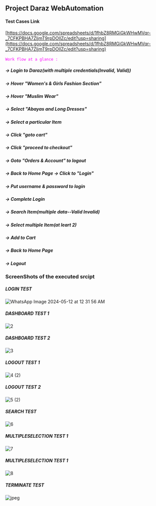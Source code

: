 ## Project Daraz WebAutomation
#### Test Cases Link 
[https://docs.google.com/spreadsheets/d/1fhbZ8RMGiGkWHwMVqr-_7CFKPBHA7ZljmT9rpDOllZc/edit?usp=sharing](https://docs.google.com/spreadsheets/d/1fhbZ8RMGiGkWHwMVqr-_7CFKPBHA7ZljmT9rpDOllZc/edit?usp=sharing)
</br>
</br>
<code style="color : fuchsia">Work flow at a glance : </code>

##### -> Login to Daraz(with multiple credentials(Invalid, Valid)) 
##### -> Hover "Women's & Girls Fashion Section" 
##### -> Hover "Muslim Wear" 
##### -> Select "Abayas and Long Dresses" 
##### -> Select a particular Item 
##### -> Click "goto cart" 
##### -> Click "proceed to checkout" 
##### -> Goto "Orders & Account" to logout
##### -> Back to Home Page -> Click to "Login" 
##### -> Put username & password to login 
##### -> Complete Login 
##### -> Search Item(multiple data--Valid Invalid)
##### -> Select multiple Item(at leart 2)
##### -> Add to Cart
##### -> Back to Home Page 
##### -> Logout

###  ScreenShots of the executed srcipt
##### LOGIN TEST 
![WhatsApp Image 2024-05-12 at 12 31 56 AM](https://github.com/SaimaNova12/Project_JMeter-1/assets/76209488/f9f21b44-b659-47d5-8882-acfaa94d036a)
##### DASHBOARD TEST 1
![2](https://github.com/SaimaNova12/Project_JMeter-1/assets/76209488/182695e4-beeb-4595-bd1f-0adc57ac9764)
##### DASHBOARD TEST 2
![3](https://github.com/SaimaNova12/Project_JMeter-1/assets/76209488/aea2dce2-fcf7-489d-909d-af7ac55a2c90)
##### LOGOUT TEST 1
![4 (2)](https://github.com/SaimaNova12/Project_JMeter-1/assets/76209488/e9850c99-4bca-4edb-b555-eb6c38d94d9d)
##### LOGOUT TEST 2
![5 (2)](https://github.com/SaimaNova12/Project_JMeter-1/assets/76209488/bd134401-a761-44ce-8e57-1e7cbad6e49e)
##### SEARCH TEST 
![6](https://github.com/SaimaNova12/Project_JMeter-1/assets/76209488/d13cb5b3-4473-41f2-bce1-cdc7d53b1660)
##### MULTIPLESELECTION TEST 1
![7](https://github.com/SaimaNova12/Project_JMeter-1/assets/76209488/c9dff9ea-0ae9-4071-9458-2d5890a28364)
##### MULTIPLESELECTION TEST 1
![8](https://github.com/SaimaNova12/Project_JMeter-1/assets/76209488/5cb6311c-ec5a-4e50-94e3-5419f3a22999)
##### TERMINATE TEST 
![jpeg](https://github.com/SaimaNova12/Project_JMeter-1/assets/76209488/ef935b80-057f-430e-ba4f-8e5eeb16b3f9)
